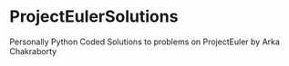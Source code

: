 # ProjectEulerSolutions
Personally Python Coded Solutions to problems on ProjectEuler by Arka Chakraborty
